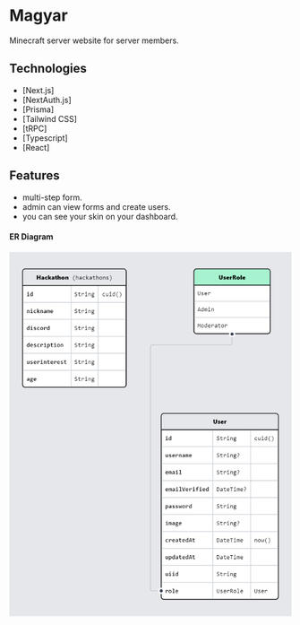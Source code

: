 # Magyar

Minecraft server website for server members.

## Technologies

- [Next.js]
- [NextAuth.js]
- [Prisma]
- [Tailwind CSS]
- [tRPC]
- [Typescript]
- [React]

## Features

- multi-step form.
- admin can view forms and create users.
- you can see your skin on your dashboard.


#### ER Diagram

![PrismaSchema](https://github.com/dedo970/Magyar-website/blob/main/hardmode/public/PrismaSchema.png)
